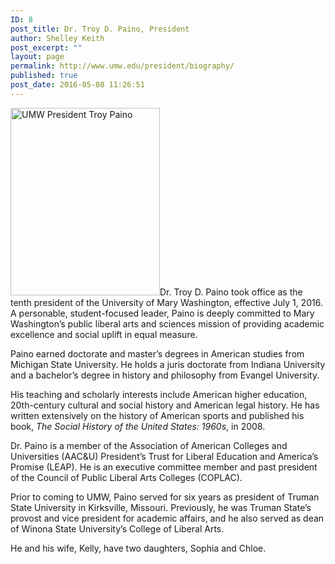```yaml
---
ID: 8
post_title: Dr. Troy D. Paino, President
author: Shelley Keith
post_excerpt: ""
layout: page
permalink: http://www.umw.edu/president/biography/
published: true
post_date: 2016-05-08 11:26:51
---
```

<img class="alignleft size-medium wp-image-42" src="http://www.umw.edu/president/wp-content/uploads/sites/37/2016/06/tpaino-239x300.jpg" alt="UMW President Troy Paino" width="239" height="300" />Dr. Troy D. Paino took office as the tenth president of the University of Mary Washington, effective July 1, 2016. A personable, student-focused leader, Paino is deeply committed to Mary Washington’s public liberal arts and sciences mission of providing academic excellence and social uplift in equal measure.

Paino earned doctorate and master’s degrees in American studies from Michigan State University. He holds a juris doctorate from Indiana University and a bachelor’s degree in history and philosophy from Evangel University.

His teaching and scholarly interests include American higher education, 20th-century cultural and social history and American legal history. He has written extensively on the history of American sports and published his book, <em>The Social History of the United States: 1960s</em>, in 2008.

Dr. Paino is a member of the Association of American Colleges and Universities (AAC&amp;U) President’s Trust for Liberal Education and America’s Promise (LEAP). He is an executive committee member and past president of the Council of Public Liberal Arts Colleges (COPLAC).

Prior to coming to UMW, Paino served for six years as president of Truman State University in Kirksville, Missouri. Previously, he was Truman State’s provost and vice president for academic affairs, and he also served as dean of Winona State University’s College of Liberal Arts.

He and his wife, Kelly, have two daughters, Sophia and Chloe.